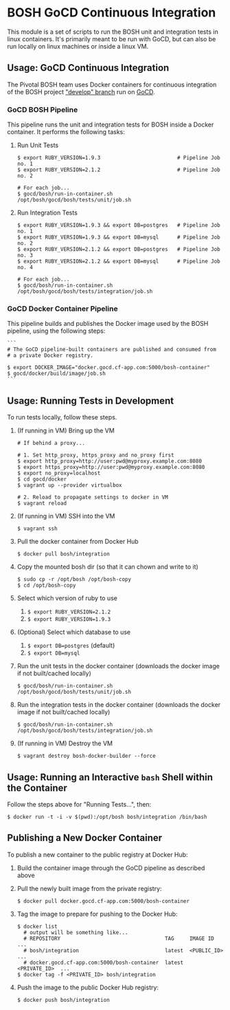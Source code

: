# BOSH GoCD Continuous Integration

This module is a set of scripts to run the BOSH unit and integration tests in linux containers. It's primarily meant to be run with GoCD, but can also be run locally on linux machines or inside a linux VM.


## Usage: GoCD Continuous Integration

The Pivotal BOSH team uses Docker containers for continuous integration of the BOSH project ["develop" branch](https://github.com/cloudfoundry/bosh/tree/develop) run on [GoCD](http://www.go.cd/).

### GoCD BOSH Pipeline

This pipeline runs the unit and integration tests for BOSH inside a Docker container. It performs the following tasks:

1. Run Unit Tests

    ```
    $ export RUBY_VERSION=1.9.3                         # Pipeline Job no. 1
    $ export RUBY_VERSION=2.1.2                         # Pipeline Job no. 2

    # For each job...
    $ gocd/bosh/run-in-container.sh /opt/bosh/gocd/bosh/tests/unit/job.sh
    ```

2. Run Integration Tests

    ```
    $ export RUBY_VERSION=1.9.3 && export DB=postgres   # Pipeline Job no. 1
    $ export RUBY_VERSION=1.9.3 && export DB=mysql      # Pipeline Job no. 2
    $ export RUBY_VERSION=2.1.2 && export DB=postgres   # Pipeline Job no. 3
    $ export RUBY_VERSION=2.1.2 && export DB=mysql      # Pipeline Job no. 4

    # For each job...
    $ gocd/bosh/run-in-container.sh /opt/bosh/gocd/bosh/tests/integration/job.sh
    ```

### GoCD Docker Container Pipeline

This pipeline builds and publishes the Docker image used by the BOSH pipeline, using the following steps:

    ```
    # The GoCD pipeline-built containers are published and consumed from
    # a private Docker registry.

    $ export DOCKER_IMAGE="docker.gocd.cf-app.com:5000/bosh-container"
    $ gocd/docker/build/image/job.sh
    ```


## Usage: Running Tests in Development

To run tests locally, follow these steps.

1. (If running in VM) Bring up the VM
    
    ```
    # If behind a proxy...

    # 1. Set http_proxy, https_proxy and no_proxy first
    $ export http_proxy=http://user:pwd@myproxy.example.com:8080
    $ export https_proxy=http://user:pwd@myproxy.example.com:8080
    $ export no_proxy=localhost
    $ cd gocd/docker
    $ vagrant up --provider virtualbox

    # 2. Reload to propagate settings to docker in VM
    $ vagrant reload
    ```

2. (If running in VM) SSH into the VM
    
    ```
    $ vagrant ssh
    ```

3. Pull the docker container from Docker Hub
    
    ```
    $ docker pull bosh/integration
    ```

4. Copy the mounted bosh dir (so that it can chown and write to it)
    ```
    $ sudo cp -r /opt/bosh /opt/bosh-copy
    $ cd /opt/bosh-copy
    ```

5. Select which version of ruby to use
    1. `$ export RUBY_VERSION=2.1.2`
    2. `$ export RUBY_VERSION=1.9.3`

6. (Optional) Select which database to use
    1. `$ export DB=postgres` (default)
    2. `$ export DB=mysql`

4. Run the unit tests in the docker container (downloads the docker image if not built/cached locally)
    
    ```
    $ gocd/bosh/run-in-container.sh /opt/bosh/gocd/bosh/tests/unit/job.sh
    ```

5. Run the integration tests in the docker container (downloads the docker image if not built/cached locally)
    
    ```
    $ gocd/bosh/run-in-container.sh /opt/bosh/gocd/bosh/tests/integration/job.sh
    ```

6. (If running in VM) Destroy the VM
    
    ```
    $ vagrant destroy bosh-docker-builder --force
    ```


## Usage: Running an Interactive `bash` Shell within the Container

Follow the steps above for "Running Tests...", then:

```
$ docker run -t -i -v $(pwd):/opt/bosh bosh/integration /bin/bash
```


## Publishing a New Docker Container

To publish a new container to the public registry at Docker Hub:

1. Build the container image through the GoCD pipeline as described above
2. Pull the newly built image from the private registry:

    ```
    $ docker pull docker.gocd.cf-app.com:5000/bosh-container
    ```

3. Tag the image to prepare for pushing to the Docker Hub:

    ```
    $ docker list
      # output will be something like...
      # REPOSITORY                                  TAG     IMAGE ID      ...
      # bosh/integration                            latest  <PUBLIC_ID>   ...
      # docker.gocd.cf-app.com:5000/bosh-container  latest  <PRIVATE_ID>  ...
    $ docker tag -f <PRIVATE_ID> bosh/integration
    ```

4. Push the image to the public Docker Hub registry:

    ```
    $ docker push bosh/integration
    ```
